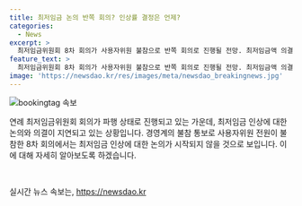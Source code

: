 ```yaml
---
title: 최저임금 논의 반쪽 회의? 인상률 결정은 언제?
categories:
  - News
excerpt: >
  최저임금위원회 8차 회의가 사용자위원 불참으로 반쪽 회의로 진행될 전망. 최저임금액 의결 불가능하며, 노사 최초안 미제출 상태. 7차 회의에서 근로자위원들의 투표 방해 논란 발생. 노사 간 차등적용 논의 미해결로 진전 없어 보이지만, 8월5일 최저임금 고시 시한을 고려하면 회의가 중순까지는 완료돼야 한다. 사용자위원의 보이콧 가능성도 지목되고 있음.
feature_text: >
  최저임금위원회 8차 회의가 사용자위원 불참으로 반쪽 회의로 진행될 전망. 최저임금액 의결 불가능하며, 노사 최초안 미제출 상태. 7차 회의에서 근로자위원들의 투표 방해 논란 발생. 노사 간 차등적용 논의 미해결로 진전 없어 보이지만, 8월5일 최저임금 고시 시한을 고려하면 회의가 중순까지는 완료돼야 한다. 사용자위원의 보이콧 가능성도 지목되고 있음.
image: 'https://newsdao.kr/res/images/meta/newsdao_breakingnews.jpg'
---
```


<p><img src="https://newsdao.kr/res/images/meta/newsdao_breakingnews.jpg" alt="bookingtag 속보" /></p>

<p>연례 최저임금위원회 회의가 파행 상태로 진행되고 있는 가운데, 최저임금 인상에 대한 논의와 의결이 지연되고 있는 상황입니다. 경영계의 불참 통보로 사용자위원 전원이 불참한 8차 회의에서는 최저임금 인상에 대한 논의가 시작되지 않을 것으로 보입니다. 이에 대해 자세히 알아보도록 하겠습니다.</p>

<p data-ke-size="size16">&nbsp;</p>
실시간 뉴스 속보는, <a href="https://newsdao.kr" rel="dofollow">https://newsdao.kr</a>


